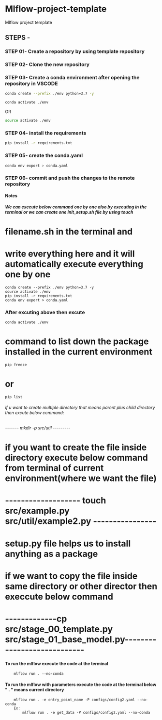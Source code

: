 # Mlflow-project-template
Mlflow project template

## STEPS -

### STEP 01- Create a repository by using template repository

### STEP 02- Clone the new repository

### STEP 03- Create a conda environment after opening the repository in VSCODE

```bash
conda create --prefix ./env python=3.7 -y
```

```bash
conda activate ./env
```
OR
```bash
source activate ./env
```

### STEP 04- install the requirements
```bash
pip install -r requirements.txt
```


### STEP 05- create the conda.yaml
```bash
conda env export > conda.yaml
```

### STEP 06- commit and push the changes to the remote repository


#### Notes
##### We can execute below command one by one also by executing in the terminal or we can create one init_setup.sh file by using touch 
# filename.sh in the terminal and
# write everything here and it will automatically execute everything one by one 
```
conda create --prefix ./env python=3.7 -y
source activate ./env
pip install -r requirements.txt
conda env export > conda.yaml
```

### After excuting above then excute 
```
conda activate ./env
```
# command to list down the package installed in the current environment
```
pip freeze
```
# or 
```
pip list
```

###### if u want to create multiple directory that means parent plus child directory then excute below command:
###### -------     mkdir -p src/util ---------

# if you want to create the file inside directory execute below command from terminal of current environment(where we want the file)
#  ------------------- touch src/example.py src/util/example2.py ----------------

# setup.py file helps us to install anything as a package

# if we want to  copy the file inside same directory or other director then execcute below command
#  -------------cp src/stage_00_template.py src/stage_01_base_model.py----------------------------

#### To run the mlflow execute the code at the terminal
```
    mlflow run . --no-conda
```

#### To run the mlflow with parameters execute the code at the terminal below " . " means current directory

```
    mlflow run . -e entry_point_name -P configs/config2.yaml --no-conda
    Ex:
        mlflow run . -e get_data -P configs/config2.yaml --no-conda
       
```